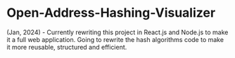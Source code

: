 # Open-Address-Hashing-Visualizer
(Jan, 2024) - Currently rewriting this project in React.js and Node.js to make it a full web application. 
Going to rewrite the hash algorithms code to make it more reusable, structured and efficient.
